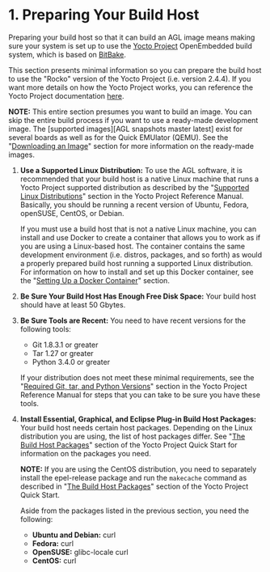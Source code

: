# 1. Preparing Your Build Host

Preparing your build host so that it can build an AGL image means
making sure your system is set up to use the
[Yocto Project](https://yoctoproject.org) OpenEmbedded build system,
which is based on
[BitBake](https://yoctoproject.org/docs/2.4.4/bitbake-user-manual/bitbake-user-manual.html).

This section presents minimal information so you can prepare the build host
to use the "Rocko" version of the Yocto Project (i.e. version 2.4.4).
If you want more details on how the Yocto Project works, you can reference
the Yocto Project documentation
[here](https://www.yoctoproject.org/docs/).

**NOTE:** This entire section presumes you want to build an image.
You can skip the entire build process if you want to use a ready-made
development image.
The
[supported images][AGL snapshots master latest] exist for several boards as
well as for the Quick EMUlator (QEMU).
See the
"[Downloading an Image](./app-workflow-image.html#downloading-an-image)"
section for more information on the ready-made images.

1. **Use a Supported Linux Distribution:** To use the AGL software, it is
   recommended that your build host is a native Linux machine that runs a
   Yocto Project supported distribution as described by the
   "[Supported Linux Distributions](https://www.yoctoproject.org/docs/2.4.4/ref-manual/ref-manual.html#detailed-supported-distros)"
   section in the Yocto Project Reference Manual.
   Basically, you should be running a recent version of Ubuntu, Fedora, openSUSE,
   CentOS, or Debian.

   If you must use a build host that is not a native Linux machine, you can
   install and use Docker to create a container that allows you to work as
   if you are using a Linux-based host.
   The container contains the same development environment (i.e. distros, packages,
   and so forth) as would a properly prepared build host running a supported
   Linux distribution.
   For information on how to install and set up this Docker container, see the
   "[Setting Up a Docker Container](./docker-container-setup.html)"
   section.

2. **Be Sure Your Build Host Has Enough Free Disk Space:**
   Your build host should have at least 50 Gbytes.

3. **Be Sure Tools are Recent:**  You need to have recent versions for
   the following tools:

   * Git 1.8.3.1 or greater
   * Tar 1.27 or greater
   * Python 3.4.0 or greater

   If your distribution does not meet these minimal requirements, see the
   "[Required Git, tar, and Python Versions](https://www.yoctoproject.org/docs/2.4.4/ref-manual/ref-manual.html#required-git-tar-and-python-versions)"
   section in the Yocto Project Reference Manual for steps that you can
   take to be sure you have these tools.

4. **Install Essential, Graphical, and Eclipse Plug-in Build Host Packages:**
   Your build host needs certain host packages.
   Depending on the Linux distribution you are using, the list of
   host packages differ.
   See
   "[The Build Host Packages](https://www.yoctoproject.org/docs/2.4.4/yocto-project-qs/yocto-project-qs.html#packages)"
   section of the Yocto Project Quick Start for information on the packages you need.

   **NOTE:** If you are using the CentOS distribution, you need to
   separately install the epel-release package and run the `makecache` command as
   described in
   "[The Build Host Packages](https://www.yoctoproject.org/docs/2.4.4/yocto-project-qs/yocto-project-qs.html#packages)"
   section of the Yocto Project Quick Start.

   Aside from the packages listed in the previous section, you need the following:

   * **Ubuntu and Debian:** curl
   * **Fedora:** curl
   * **OpenSUSE:** glibc-locale curl
   * **CentOS:** curl
